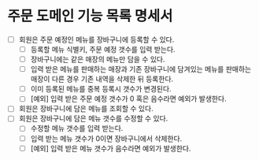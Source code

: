 # 주문 도메인 기능 목록 명세서

- [ ] 회원은 주문 예정인 메뉴를 장바구니에 등록할 수 있다.
  - [ ] 등록할 메뉴 식별키, 주문 예정 갯수를 입력 받는다.
  - [ ] 장바구니에는 같은 매장의 메뉴만 담을 수 있다.
  - [ ] 입력 받은 메뉴를 판매하는 매장과 기존 장바구니에 담겨있는 메뉴를 판매하는 매장이 다른 경우 기존 내역을 삭제한 뒤 등록한다.
  - [ ] 이미 등록된 메뉴를 중복 등록시 갯수가 변경된다.
  - [ ] [예외] 입력 받은 주문 예정 갯수가 0 혹은 음수라면 예외가 발생한다.
- [ ] 회원은 장바구니에 담은 메뉴를 조회할 수 있다.
- [ ] 회원은 장바구니에 담은 메뉴 갯수를 수정할 수 있다.
  - [ ] 수정할 메뉴 갯수를 입력 받는다.
  - [ ] 입력 받는 메뉴 갯수가 0이면 장바구니에서 삭제한다.
  - [ ] [예외] 입력 받은 메뉴 갯수가 음수라면 예외가 발생한다.